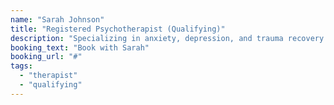```yaml
---
name: "Sarah Johnson"
title: "Registered Psychotherapist (Qualifying)"
description: "Specializing in anxiety, depression, and trauma recovery with a faith-centered approach."
booking_text: "Book with Sarah"
booking_url: "#"
tags:
  - "therapist"
  - "qualifying"
---
```

